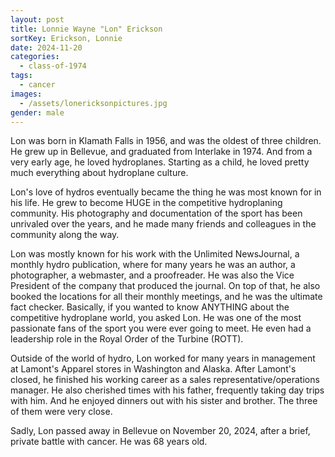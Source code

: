 ```yaml
---
layout: post
title: Lonnie Wayne "Lon" Erickson
sortKey: Erickson, Lonnie
date: 2024-11-20
categories:
  - class-of-1974
tags:
  - cancer
images:
  - /assets/lonericksonpictures.jpg
gender: male
---
```

Lon was born in Klamath Falls in 1956, and was the oldest of three children. He grew up in Bellevue, and graduated from Interlake in 1974. And from a very early age, he loved hydroplanes. Starting as a child, he loved pretty much everything about hydroplane culture. 

Lon's love of hydros eventually became the thing he was most known for in his life. He grew to become HUGE in the competitive hydroplaning community. His photography and documentation of the sport has been unrivaled over the years, and he made many friends and colleagues in the community along the way.

Lon was mostly known for his work with the Unlimited NewsJournal, a monthly hydro publication, where for many years he was an author, a photographer, a webmaster, and a proofreader. He was also the Vice President of the company that produced the journal. On top of that, he also booked the locations for all their monthly meetings, and he was the ultimate fact checker. Basically, if you wanted to know ANYTHING about the competitive hydroplane world, you asked Lon. He was one of the most passionate fans of the sport you were ever going to meet. He even had a leadership role in the Royal Order of the Turbine (ROTT).

Outside of the world of hydro, Lon worked for many years in management at Lamont's Apparel stores in Washington and Alaska. After Lamont's closed, he finished his working career as a sales representative/operations manager. He also cherished times with his father, frequently taking day trips with him. And he enjoyed dinners out with his sister and brother. The three of them were very close.

Sadly, Lon passed away in Bellevue on November 20, 2024, after a brief, private battle with cancer. He was 68 years old.